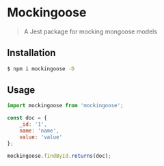 # Mockingoose
> A Jest package for mocking mongoose models

## Installation
```bash
$ npm i mockingoose -D
```

## Usage
```javascript
import mockingoose from 'mockingoose';

const doc = {
    _id: '1',
    name: 'name',
    value: 'value'
};

mockingoose.findById.returns(doc);

```